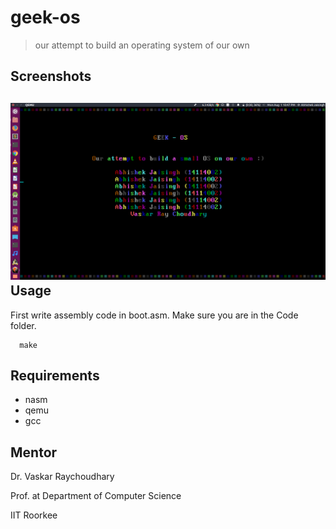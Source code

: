 geek-os
==========
> our attempt to build an operating system of our own

Screenshots
-----------
![](images/screenshot1.png)
Usage
-----
First write assembly code in boot.asm. Make sure you are in the Code folder.
```
  make
```
Requirements
------------

+ nasm
+ qemu
+ gcc

Mentor
------
Dr. Vaskar Raychoudhary

Prof. at Department of Computer Science

IIT Roorkee
